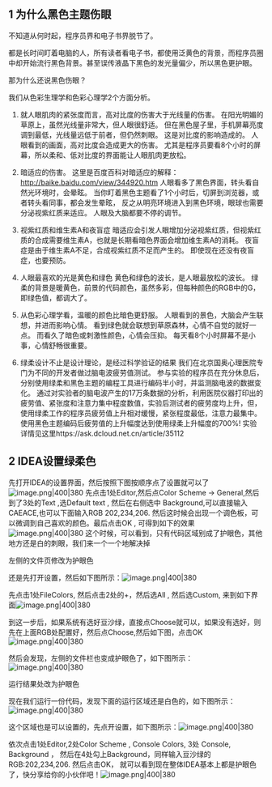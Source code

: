 
## 1 为什么黑色主题伤眼

不知道从何时起，程序员界和电子书界脱节了。

都是长时间盯着电脑的人，所有读者看电子书，都使用泛黄色的背景，而程序员圈中却开始流行黑色背景。甚至误传液晶下黑色的发光量偏少，所以黑色更护眼。

那为什么还说黑色伤眼？

我们从色彩生理学和色彩心理学2个方面分析。

1. 就人眼肌肉的紧张度而言，高对比度的伤害大于光线量的伤害。 在阳光明媚的草原上，虽然光线量非常大，但人眼很舒适。 但在黑色屋子里，手机屏幕亮度调到最低，光线量远低于前者，但仍然刺眼。 这是对比度的影响造成的。 人眼看到的画面，高对比度会造成更大的伤害。 尤其是程序员要看8个小时的屏幕，所以柔和、低对比度的界面能让人眼肌肉更放松。

2. 暗适应的伤害。 这里是百度百科对暗适应的解释：http://baike.baidu.com/view/344920.htm 人眼看多了黑色界面，转头看自然光环境时，会晕眩。 当你盯着黑色主题看了1个小时后，切屏到浏览器，或者转头看同事，都会发生晕眩， 反之从明亮环境进入到黑色环境，眼球也需要分泌视紫红质来适应。 人眼及大脑都要不停的调节。

3. 视紫红质和维生素A和夜盲症 暗适应会引发人眼增加分泌视紫红质，但视紫红质的合成需要维生素A，也就是长期看暗色界面会增加维生素A的消耗。 夜盲症是由于维生素A不足，合成视紫红质不足而产生的。 即使现在还没有夜盲症，也要预防。

4. 人眼最喜欢的光是黄色和绿色 黄色和绿色的波长，是人眼最放松的波长。 绿柔的背景是暖黄色，前景的代码颜色，虽然多彩，但每种颜色的RGB中的G，即绿色值，都调大了。

5. 从色彩心理学看，温暖的颜色比暗色更舒服。 人眼看到的景色，大脑会产生联想，并进而影响心情。 看到绿色就会联想到草原森林，心情不自觉的就好一点。 而看久了暗色或刺激性颜色，心情会压抑。 每天看8个小时屏幕不是小事，心情舒畅很重要。

6. 绿柔设计不止是设计理论，是经过科学验证的结果 我们在北京国奥心理医院专门为不同的开发者做过脑电波疲劳值测试。 参与实验的程序员在充分休息后，分别使用绿柔和黑色主题的编程工具进行编码半小时，并监测脑电波的数据变化。 通过对实验者的脑电波产生的17万条数据的分析，利用医院仪器打印出的疲劳值、紧张度和注意力集中程度数值，实验后测试者的疲劳度均上升，但， 使用绿柔工作的程序员疲劳值上升相对缓慢，紧张程度最低，注意力最集中。 使用黑色主题编码后疲劳值的上升幅度达到使用绿柔上升幅度的700%! 实验详情见这里https://ask.dcloud.net.cn/article/35112

## 2 IDEA设置绿柔色

先打开IDEA的设置界面，然后按照下图按顺序点了设置就可以了![image.png|400|380](https://my-obsidian-image.oss-cn-guangzhou.aliyuncs.com/2024/04/ce6259a1f9f9b4e27882d429ecdbcab0.png)
先点击1处Editor,然后点Color Scheme -> General,然后到了3处的Text ,选Default text , 然后在右侧选中 Background,可以直接输入CAEACE,也可以下面输入RGB 202,234,206. 然后这时候会出现一个调色板，可以微调到自己喜欢的颜色。最后点击OK , 可得到如下的效果![image.png|400|380](https://my-obsidian-image.oss-cn-guangzhou.aliyuncs.com/2024/04/d0405a0780b78750064941f99dd59471.png)
这个时候，可以看到，只有代码区域别成了护眼色，其他地方还是白的刺眼，我们来一个一个地解决掉

左侧的文件页修改为护眼色

还是先打开设置，然后如下图所示：![image.png|400|380](https://my-obsidian-image.oss-cn-guangzhou.aliyuncs.com/2024/04/d0608943cdc9593f2b006dc70683957f.png)



先点击1处FileColors, 然后点击2处的+，然后选All , 然后选Custom, 来到如下界面![image.png|400|380](https://my-obsidian-image.oss-cn-guangzhou.aliyuncs.com/2024/04/abd0f37ad2eccd9ff0c085c0fbd7109d.png)


到这一步后，如果系统有选好豆沙绿，直接点Choose就可以，如果没有选好，则先在上面RGB处配置好，然后点Choose,然后如下图，点击OK![image.png|400|380](https://my-obsidian-image.oss-cn-guangzhou.aliyuncs.com/2024/04/7e4967000c7a05513eb51cce2b2413ca.png)


然后会发现，左侧的文件栏也变成护眼色了，如下图所示：![image.png|400|380](https://my-obsidian-image.oss-cn-guangzhou.aliyuncs.com/2024/04/a5e1025db57839c34a4a7bd52ce98c48.png)


运行结果处改为护眼色

现在我们运行一份代码，发现下面的运行区域还是白色的，如下图所示：![image.png|400|380](https://my-obsidian-image.oss-cn-guangzhou.aliyuncs.com/2024/04/42f67cf64a1f14945745b9acb72a2602.png)


这个区域也是可以设置的，先点开设置，如下图所示：![image.png|400|380](https://my-obsidian-image.oss-cn-guangzhou.aliyuncs.com/2024/04/762339fcb110bc61d05278b2fb6501e7.png)


依次点击1处Editor,2处Color Scheme , Console Colors, 3处 Console, Background ， 然后在4处勾上Background，同样输入豆沙绿的RGB:202,234,206. 然后点击OK， 就可以看到现在整体IDEA基本上都是护眼色了，快分享给你的小伙伴吧！![image.png|400|380](https://my-obsidian-image.oss-cn-guangzhou.aliyuncs.com/2024/04/80e860b840368a412e764a590cb856a8.png)
